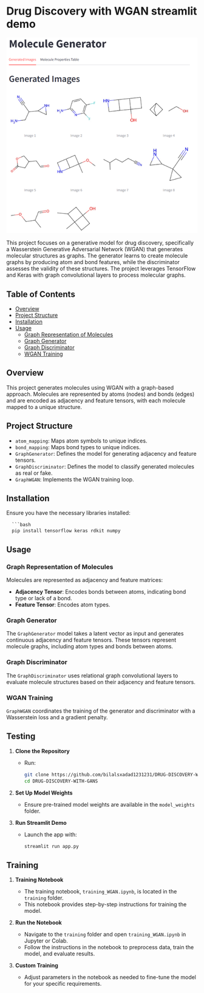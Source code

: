 # Drug Discovery with WGAN streamlit demo

![Project Overview](https://github.com/bilalsxadad1231231/DRUG-DISCOVERY-WITH-GANS/blob/main/Pictures/Molecule_sample.png)

This project focuses on a generative model for drug discovery, specifically a Wasserstein Generative Adversarial Network (WGAN) that generates molecular structures as graphs. The generator learns to create molecule graphs by producing atom and bond features, while the discriminator assesses the validity of these structures. The project leverages TensorFlow and Keras with graph convolutional layers to process molecular graphs.

## Table of Contents
- [Overview](#overview)
- [Project Structure](#project-structure)
- [Installation](#installation)
- [Usage](#usage)
  - [Graph Representation of Molecules](#graph-representation-of-molecules)
  - [Graph Generator](#graph-generator)
  - [Graph Discriminator](#graph-discriminator)
  - [WGAN Training](#wgan-training)

## Overview

This project generates molecules using WGAN with a graph-based approach. Molecules are represented by atoms (nodes) and bonds (edges) and are encoded as adjacency and feature tensors, with each molecule mapped to a unique structure.

## Project Structure

- `atom_mapping`: Maps atom symbols to unique indices.
- `bond_mapping`: Maps bond types to unique indices.
- `GraphGenerator`: Defines the model for generating adjacency and feature tensors.
- `GraphDiscriminator`: Defines the model to classify generated molecules as real or fake.
- `GraphWGAN`: Implements the WGAN training loop.

## Installation

Ensure you have the necessary libraries installed:

      ```bash
      pip install tensorflow keras rdkit numpy
## Usage

### Graph Representation of Molecules

Molecules are represented as adjacency and feature matrices:
- **Adjacency Tensor**: Encodes bonds between atoms, indicating bond type or lack of a bond.
- **Feature Tensor**: Encodes atom types.

### Graph Generator

The `GraphGenerator` model takes a latent vector as input and generates continuous adjacency and feature tensors. These tensors represent molecule graphs, including atom types and bonds between atoms.

### Graph Discriminator

The `GraphDiscriminator` uses relational graph convolutional layers to evaluate molecule structures based on their adjacency and feature tensors.

### WGAN Training

`GraphWGAN` coordinates the training of the generator and discriminator with a Wasserstein loss and a gradient penalty.
## Testing

1. **Clone the Repository**
   - Run:
     ```bash
     git clone https://github.com/bilalsxadad1231231/DRUG-DISCOVERY-WITH-GANS/tree/main
     cd DRUG-DISCOVERY-WITH-GANS
     ```

2. **Set Up Model Weights**
   - Ensure pre-trained model weights are available in the `model_weights` folder.

3. **Run Streamlit Demo**
   - Launch the app with:
     ```bash
     streamlit run app.py
     ```
## Training

1. **Training Notebook**
   - The training notebook, `training_WGAN.ipynb`, is located in the `training` folder.
   - This notebook provides step-by-step instructions for training the model.

2. **Run the Notebook**
   - Navigate to the `training` folder and open `training_WGAN.ipynb` in Jupyter or Colab.
   - Follow the instructions in the notebook to preprocess data, train the model, and evaluate results.

3. **Custom Training**
   - Adjust parameters in the notebook as needed to fine-tune the model for your specific requirements.
